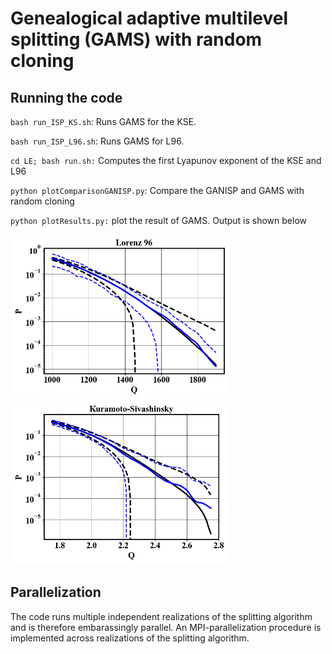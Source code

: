 # Genealogical adaptive multilevel splitting (GAMS) with random cloning

## Running the code

`bash run_ISP_KS.sh`: Runs GAMS for the KSE.

`bash run_ISP_L96.sh`: Runs GAMS for L96.

`cd LE; bash run.sh:` Computes the first Lyapunov exponent of the KSE and L96

`python plotComparisonGANISP.py`: Compare the GANISP and GAMS with random cloning

`python plotResults.py:` plot the result of GAMS. Output is shown below


<p float="left">
  <img src="readmeImages/prob_l96.png" width="350"/>
  <img src="readmeImages/prob_ks.png" width="350"/>
</p>

## Parallelization

The code runs multiple independent realizations of the splitting algorithm and is therefore embarassingly parallel. An MPI-parallelization procedure is implemented across realizations of the splitting algorithm.
